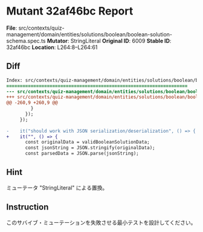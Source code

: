 # Mutant 32af46bc Report

**File**: src/contexts/quiz-management/domain/entities/solutions/boolean/boolean-solution-schema.spec.ts
**Mutator**: StringLiteral
**Original ID**: 6009
**Stable ID**: 32af46bc
**Location**: L264:8–L264:61

## Diff

```diff
Index: src/contexts/quiz-management/domain/entities/solutions/boolean/boolean-solution-schema.spec.ts
===================================================================
--- src/contexts/quiz-management/domain/entities/solutions/boolean/boolean-solution-schema.spec.ts	original
+++ src/contexts/quiz-management/domain/entities/solutions/boolean/boolean-solution-schema.spec.ts	mutated #6009
@@ -260,9 +260,9 @@
         }
       });
     });
 
-    it("should work with JSON serialization/deserialization", () => {
+    it("", () => {
       const originalData = validBooleanSolutionData;
       const jsonString = JSON.stringify(originalData);
       const parsedData = JSON.parse(jsonString);
```

## Hint

ミューテータ "StringLiteral" による置換。

## Instruction

このサバイブ・ミューテーションを失敗させる最小テストを設計してください。
